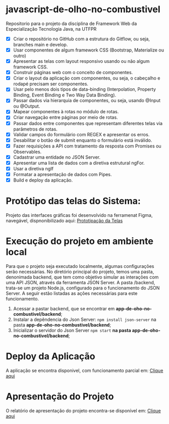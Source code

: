 # javascript-de-olho-no-combustivel

Repositorio para o projeto da disciplina de Framework Web da Especialização Tecnologia Java, na UTFPR

- [x] Criar o repositório no GitHub com a estrutura do Gitflow, ou seja, branches main e develop.
- [x] Usar componentes de algum framework CSS (Bootstrap, Materialize ou outro)
- [x] Apresentar as telas com layout responsivo usando ou não algum framework CSS.
- [x] Construir páginas web com o conceito de componentes.
- [x] Criar o layout da aplicação com componentes, ou seja, o cabeçalho e rodapé precisam ser componentes.
- [x] Usar pelo menos dois tipos de data-binding (Interpolation, Property Binding, Event Binding e Two Way Data Binding).
- [x] Passar dados via hierarquia de componentes, ou seja, usando @Input ou @Output.
- [x] Mapear componentes à rotas no módulo de rotas.
- [x] Criar navegação entre páginas por meio de rotas.
- [x] Passar dados entre componentes que representam diferentes telas via parâmetros de rotas.
- [x] Validar campos do formulário com REGEX e apresentar os erros.
- [x] Desabilitar o botão de submit enquanto o formulário está inválido.
- [x] Fazer requisições a API com tratamento da resposta com Promises ou Observables.
- [x] Cadastrar uma entidade no JSON Server.
- [x] Apresentar uma lista de dados com a diretiva estrutural ngFor.
- [x] Usar a diretiva ngIf
- [x] Formatar a apresentação de dados com Pipes.
- [x] Build e deploy da aplicação.

# Protótipo das telas do Sistema:

Projeto das interfaces gráficas foi desenvolvido na ferramenat Figma, navegável, dispnonibilizado aqui: [Prototipação da Telas](https://www.figma.com/proto/RDAtre2QIB9eHpWgnHI12H/Figma-basics?type=design&node-id=101-78&scaling=min-zoom&page-id=0%3A1&starting-point-node-id=101%3A78&show-proto-sidebar=1)

# Execução do projeto em ambiente local

Para que o projeto seja executado localmente, algumas configurações serão necessárias. No diretório principal do projeto, temos uma pasta, denonimada backend, que tem como objetivo simular as interações com uma API JSON, através da ferramenta JSON Server. A pasta /backend, trata-se um projeto Node.js, configurado para o funcionamento do JSON Server. A seguir estão listadas as ações necessárias para este funcionamento.

1.  Acessar a pastar backend, que se encontrar em **app-de-oho-no-combustivel/backend**;
2.  Instalar a depêndencia do Json Server: `npm install json-server` na pasta **app-de-oho-no-combustivel/backend**;
3.  Inicializar o servidor do Json Server `npm start` **na pasta app-de-oho-no-combustivel/backend**;

# Deploy da Aplicação

A aplicação se encontra disponivel, com funcionamento parcial em: [Clique aqui](https://haccosta.github.io/javascript-de-olho-no-combustivel/listarRegistroAbastecimento)

# Apresentação do Projeto

O relatório de apresentação do projeto encontra-se disponível em: [Clique aqui](relatorioFinalAngular.pdf)
